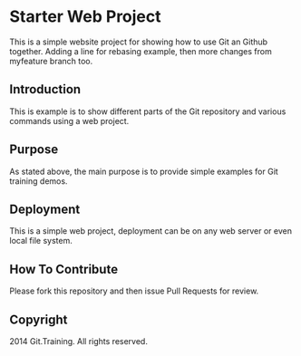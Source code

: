 # Starter Web Project

This is a simple website project for showing how to use Git an Github together. Adding  a line for rebasing example, then more changes from myfeature branch too.

## Introduction

This is example is to show different parts of the Git repository and various commands using a web project.

## Purpose

As stated above, the main purpose is to provide simple examples for Git training demos.

## Deployment

This is a simple web project, deployment can be on any web server or even local file system.

## How To Contribute

Please fork this repository and then issue Pull Requests for review.

## Copyright

2014 Git.Training. All rights reserved.